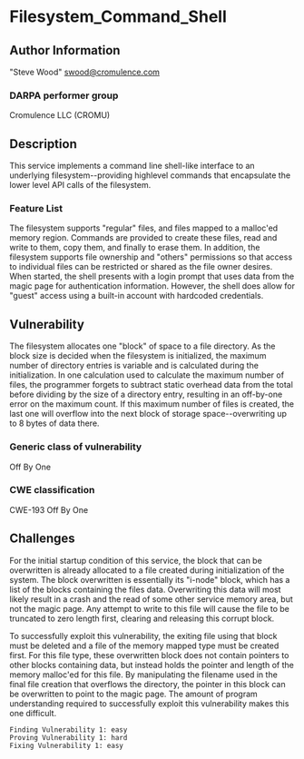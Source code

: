 # Filesystem_Command_Shell

## Author Information

"Steve Wood" <swood@cromulence.com>

### DARPA performer group
Cromulence LLC (CROMU)

## Description

This service implements a command line shell-like interface to an underlying filesystem--providing highlevel commands that encapsulate the lower level API calls of the filesystem.

### Feature List
The filesystem supports "regular" files, and files mapped to a malloc'ed memory region.  Commands are provided to create these files, read and write to them, copy them, and finally to erase them.  In addition, the filesystem supports file ownership and "others" permissions so that access to individual files can be restricted or shared as the file owner desires.  When started, the shell presents with a login prompt that uses data from the magic page for authentication information.  However, the shell does allow for "guest" access using a built-in account with hardcoded credentials.


## Vulnerability
The filesystem allocates one "block" of space to a file directory.  As the block size is decided when the filesystem is initialized, the maximum number of directory entries is variable and is calculated during the initialization.  In one calculation used to calculate the maximum number of files, the programmer forgets to subtract static overhead data from the total before dividing by the size of a directory entry, resulting in an off-by-one error on the maximum count.  If this maximum number of files is created, the last one will overflow into the next block of storage space--overwriting up to 8 bytes of data there.  

### Generic class of vulnerability
Off By One

### CWE classification
CWE-193 Off By One

## Challenges
For the initial startup condition of this service, the block that can be overwritten is already allocated to a file created during initialization of the system.  The block overwritten is essentially its "i-node" block, which has a list of the blocks containing the files data.  Overwriting this data will most likely result in a crash and the read of some other service memory area, but not the magic page.  Any attempt to write to this file will cause the file to be truncated to zero length first, clearing and releasing this corrupt block.  

To successfully exploit this vulnerability, the exiting file using that block must be deleted and a file of the memory mapped type must be created first.  For this file type, these overwritten block does not contain pointers to other blocks containing data, but instead holds the pointer and length of the memory malloc'ed for this file.  By manipulating the filename used in the final file creation that overflows the directory, the pointer in this block can be overwritten to point to the magic page.  The amount of program understanding required to successfully exploit this vulnerability makes this one difficult.

	Finding Vulnerability 1: easy
	Proving Vulnerability 1: hard
	Fixing Vulnerability 1: easy 

